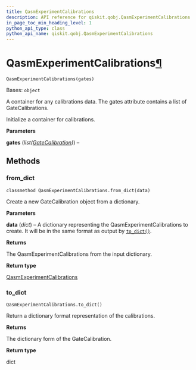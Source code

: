 ```yaml
---
title: QasmExperimentCalibrations
description: API reference for qiskit.qobj.QasmExperimentCalibrations
in_page_toc_min_heading_level: 1
python_api_type: class
python_api_name: qiskit.qobj.QasmExperimentCalibrations
---
```


# QasmExperimentCalibrations[¶](#qasmexperimentcalibrations "Permalink to this headline")

<span id="qiskit.qobj.QasmExperimentCalibrations" />

`QasmExperimentCalibrations(gates)`

Bases: `object`

A container for any calibrations data. The gates attribute contains a list of GateCalibrations.

Initialize a container for calibrations.

**Parameters**

**gates** (*list(*[*GateCalibration*](qiskit.qobj.GateCalibration "qiskit.qobj.GateCalibration")*)*) –

## Methods

### from\_dict

<span id="qiskit.qobj.QasmExperimentCalibrations.from_dict" />

`classmethod QasmExperimentCalibrations.from_dict(data)`

Create a new GateCalibration object from a dictionary.

**Parameters**

**data** (*dict*) – A dictionary representing the QasmExperimentCalibrations to create. It will be in the same format as output by [`to_dict()`](qiskit.qobj.QasmExperimentCalibrations#to_dict "qiskit.qobj.QasmExperimentCalibrations.to_dict").

**Returns**

The QasmExperimentCalibrations from the input dictionary.

**Return type**

[QasmExperimentCalibrations](qiskit.qobj.QasmExperimentCalibrations "qiskit.qobj.QasmExperimentCalibrations")

### to\_dict

<span id="qiskit.qobj.QasmExperimentCalibrations.to_dict" />

`QasmExperimentCalibrations.to_dict()`

Return a dictionary format representation of the calibrations.

**Returns**

The dictionary form of the GateCalibration.

**Return type**

dict

